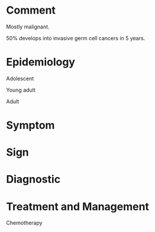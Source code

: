 # Comment

Mostly malignant.

50% develops into invasive germ cell cancers in 5 years.

# Epidemiology

Adolescent

Young adult

Adult

# Symptom

# Sign

# Diagnostic

# Treatment and Management

Chemotherapy

